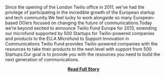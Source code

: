 <p>Since the opening of the London Twilio office in 2011, we’ve had the privilege of participating in the incredible growth of the European startup and tech community.We feel lucky to work alongside so many European-based DOers focused on changing the future of communications.Today we’re beyond excited to announce Twilio Fund Europe for 2013, extending our microfund supported by 500 Startups for Twilio-powered companies and products to the EU.A Microfund to Support Innovation in Communications
 Twilio Fund provides Twilio-powered companies with the resources to take their products to the next level with support from 500 Startups.Our goal is to provide you with the resources you need to build the next generation of communications.</p>
<center><p><a href="http://www.twilio.com/blog/2013/03/twilio-fund-europe-2013-opens-for-submissions.html" style='padding:25px; font-sze:18px; font-weight: bold;'>Read Full Story</a></p></center>
